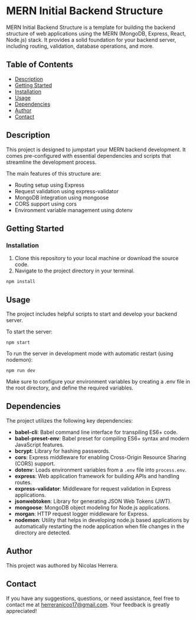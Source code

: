 # MERN Initial Backend Structure

MERN Initial Backend Structure is a template for building the backend structure of web applications using the MERN (MongoDB, Express, React, Node.js) stack. It provides a solid foundation for your backend server, including routing, validation, database operations, and more.

## Table of Contents

- [Description](#description)
- [Getting Started](#getting-started)
- [Installation](#installation)
- [Usage](#usage)
- [Dependencies](#dependencies)
- [Author](#author)
- [Contact](#contact)

## Description

This project is designed to jumpstart your MERN backend development. It comes pre-configured with essential dependencies and scripts that streamline the development process.

The main features of this structure are:

- Routing setup using Express
- Request validation using express-validator
- MongoDB integration using mongoose
- CORS support using cors
- Environment variable management using dotenv

## Getting Started

### Installation

1. Clone this repository to your local machine or download the source code.
2. Navigate to the project directory in your terminal.

```
npm install
```

## Usage

The project includes helpful scripts to start and develop your backend server.

To start the server:

```
npm start
```

To run the server in development mode with automatic restart (using nodemon):

```
npm run dev
```

Make sure to configure your environment variables by creating a .env file in the root directory, and define the required variables.

## Dependencies

The project utilizes the following key dependencies:

- **babel-cli**: Babel command line interface for transpiling ES6+ code.
- **babel-preset-env**: Babel preset for compiling ES6+ syntax and modern JavaScript features.
- **bcrypt**: Library for hashing passwords.
- **cors**: Express middleware for enabling Cross-Origin Resource Sharing (CORS) support.
- **dotenv**: Loads environment variables from a `.env` file into `process.env`.
- **express**: Web application framework for building APIs and handling routes.
- **express-validator**: Middleware for request validation in Express applications.
- **jsonwebtoken**: Library for generating JSON Web Tokens (JWT).
- **mongoose**: MongoDB object modeling for Node.js applications.
- **morgan**: HTTP request logger middleware for Express.
- **nodemon**: Utility that helps in developing node.js based applications by automatically restarting the node application when file changes in the directory are detected.

## Author

This project was authored by Nicolas Herrera.

## Contact

If you have any suggestions, questions, or need assistance, feel free to contact me at [herreranicoo17@gmail.com](mailto:herreranicoo17@gmail.com). Your feedback is greatly appreciated!
